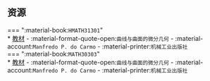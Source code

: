 ## 资源  
=== ":material-book:`HMATH31301`"  
    * [教材](https://api.hanximeng.com/lanzou/?url=https://cqu-openlib.lanzout.com/il38C276jzrc&type=down) - :material-format-quote-open:`曲线与曲面的微分几何` - :material-account:`Manfredo P. do Carmo` - :material-printer:`机械工业出版社`  
=== ":material-book:`MATH30303`"  
    * [教材](https://api.hanximeng.com/lanzou/?url=https://cqu-openlib.lanzout.com/il38C276jzrc&type=down) - :material-format-quote-open:`曲线与曲面的微分几何` - :material-account:`Manfredo P. do Carmo` - :material-printer:`机械工业出版社`  